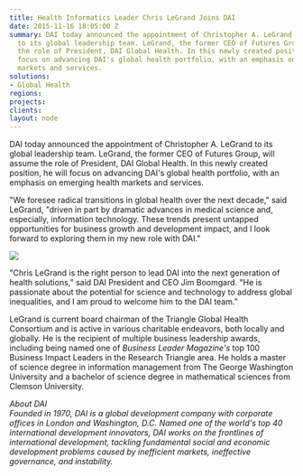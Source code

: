 ```yaml
---
title: Health Informatics Leader Chris LeGrand Joins DAI
date: 2015-11-16 18:05:00 Z
summary: DAI today announced the appointment of Christopher A. LeGrand
  to its global leadership team. LeGrand, the former CEO of Futures Group, will assume
  the role of President, DAI Global Health. In this newly created position, he will
  focus on advancing DAI's global health portfolio, with an emphasis on emerging health
  markets and services.
solutions:
- Global Health
regions: 
projects: 
clients: 
layout: node
---
```


DAI today announced the appointment of Christopher A. LeGrand to its global leadership team. LeGrand, the former CEO of Futures Group, will assume the role of President, DAI Global Health. In this newly created position, he will focus on advancing DAI's global health portfolio, with an emphasis on emerging health markets and services.

"We foresee radical transitions in global health over the next decade," said LeGrand, "driven in part by dramatic advances in medical science and, especially, information technology. These trends present untapped opportunities for business growth and development impact, and I look forward to exploring them in my new role with DAI."

![][2]

"Chris LeGrand is the right person to lead DAI into the next generation of health solutions," said DAI President and CEO Jim Boomgard. "He is passionate about the potential for science and technology to address global inequalities, and I am proud to welcome him to the DAI team."

LeGrand is current board chairman of the Triangle Global Health Consortium and is active in various charitable endeavors, both locally and globally. He is the recipient of multiple business leadership awards, including being named one of _Business Leader Magazine's_ top 100 Business Impact Leaders in the Research Triangle area. He holds a master of science degree in information management from The George Washington University and a bachelor of science degree in mathematical sciences from Clemson University.



*About DAI  
Founded in 1970, DAI is a global development company with corporate offices in London and Washington, D.C. Named one of the world's top 40 international development innovators, DAI works on the frontlines of international development, tackling fundamental social and economic development problems caused by inefficient markets, ineffective governance, and instability.*

[2]: https://assetify-dai.com/news/ChristopherLegrandLeadership.jpg
